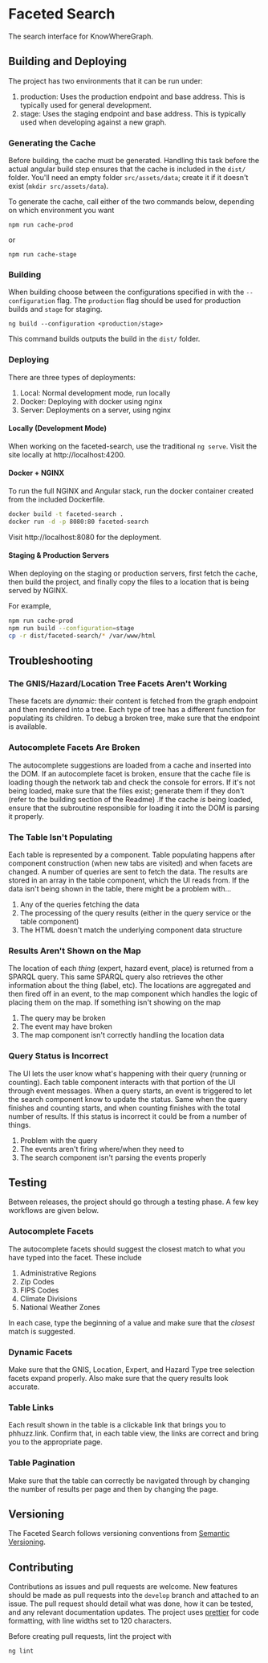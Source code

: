 # Faceted Search

The search interface for KnowWhereGraph.

## Building and Deploying

The project has two environments that it can be run under:

1. production: Uses the production endpoint and base address. This is typically used for general development.
2. stage: Uses the staging endpoint and base address. This is typically used when developing against a new graph.

### Generating the Cache

Before building, the cache must be generated. Handling this task before the actual angular build step ensures that the cache is included in the `dist/` folder. You'll need an empty folder `src/assets/data`; create it if it doesn't exist (`mkdir src/assets/data`).

To generate the cache, call either of the two commands below, depending on which environment you want

`npm run cache-prod`

or

`npm run cache-stage`

### Building

When building choose between the configurations specified in with the `--configuration` flag. The `production` flag should be used for production builds and `stage` for staging.

`ng build --configuration <production/stage>`

This command builds outputs the build in the `dist/` folder.

### Deploying

There are three types of deployments:

1. Local: Normal development mode, run locally
2. Docker: Deploying with docker using nginx
3. Server: Deployments on a server, using nginx

#### Locally (Development Mode)

When working on the faceted-search, use the traditional `ng serve`. Visit the site locally at http://localhost:4200.

#### Docker + NGINX

To run the full NGINX and Angular stack, run the docker container created from the included Dockerfile.

```bash
docker build -t faceted-search .
docker run -d -p 8080:80 faceted-search
```

Visit http://localhost:8080 for the deployment.

#### Staging & Production Servers

When deploying on the staging or production servers, first fetch the cache, then build the project, and finally copy the files to a location that is being served by NGINX.

For example,

```bash
npm run cache-prod
npm run build --configuration=stage
cp -r dist/faceted-search/* /var/www/html
```

## Troubleshooting

### The GNIS/Hazard/Location Tree Facets Aren't Working

These facets are _dynamic_: their content is fetched from the graph endpoint and then rendered into a tree. Each type of tree has a different function for populating its children. To debug a broken tree, make sure that the endpoint is available.

### Autocomplete Facets Are Broken

The autocomplete suggestions are loaded from a cache and inserted into the DOM. If an autocomplete facet is broken, ensure that the cache file is loading though the network tab and check the console for errors. If it's not being loaded, make sure that the files exist; generate them if they don't (refer to the building section of the Readme) .If the cache _is_ being loaded, ensure that the subroutine responsible for loading it into the DOM is parsing it properly.

### The Table Isn't Populating

Each table is represented by a component. Table populating happens after component construction (when new tabs are visited) and when facets are changed. A number of queries are sent to fetch the data. The results are stored in an array in the table component, which the UI reads from. If the data isn't being shown in the table, there might be a problem with...

1. Any of the queries fetching the data
1. The processing of the query results (either in the query service or the table component)
1. The HTML doesn't match the underlying component data structure

### Results Aren't Shown on the Map

The location of each _thing_ (expert, hazard event, place) is returned from a SPARQL query. This same SPARQL query also retrieves the other information about the thing (label, etc). The locations are aggregated and then fired off in an event, to the map component which handles the logic of placing them on the map. If something isn't showing on the map

1. The query may be broken
1. The event may have broken
1. The map component isn't correctly handling the location data

### Query Status is Incorrect

The UI lets the user know what's happening with their query (running or counting). Each table component interacts with that portion of the UI through event messages. When a query starts, an event is triggered to let the search component know to update the status. Same when the query finishes and counting starts, and when counting finishes with the total number of results. If this status is incorrect it could be from a number of things.

1. Problem with the query
1. The events aren't firing where/when they need to
1. The search component isn't parsing the events properly

## Testing

Between releases, the project should go through a testing phase. A few key workflows are given below.

### Autocomplete Facets

The autocomplete facets should suggest the closest match to what you have typed into the facet. These include

1. Administrative Regions
1. Zip Codes
1. FIPS Codes
1. Climate Divisions
1. National Weather Zones

In each case, type the beginning of a value and make sure that the _closest_ match is suggested.

### Dynamic Facets

Make sure that the GNIS, Location, Expert, and Hazard Type tree selection facets expand properly. Also make sure that the query results look accurate.

### Table Links

Each result shown in the table is a clickable link that brings you to phhuzz.link. Confirm that, in each table view, the links are correct and bring you to the appropriate page.

### Table Pagination

Make sure that the table can correctly be navigated through by changing the number of results per page and then by changing the page.

## Versioning

The Faceted Search follows versioning conventions from [Semantic Versioning](https://semver.org/).

## Contributing

Contributions as issues and pull requests are welcome. New features should be made as pull requests into the `develop` branch and attached to an issue. The pull request should detail what was done, how it can be tested, and any relevant documentation updates. The project uses [prettier](https://prettier.io/) for code formatting, with line widths set to 120 characters.

Before creating pull requests, lint the project with

`ng lint`
